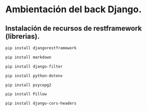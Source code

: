 # Ambientación del back Django.

## Instalación de recursos de restframework (librerias).
```bash
pip install djangorestframework
```
```bash
pip install markdown
```
```bash
pip install django-filter
```
```bash
pip install python-dotenv
```
```bash
pip install psycopg2
```
```bash
pip install Pillow
```
```bash
pip install django-cors-headers
```